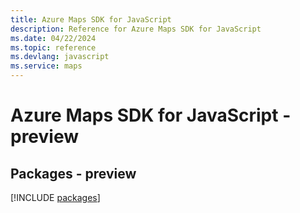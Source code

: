 ```yaml
---
title: Azure Maps SDK for JavaScript
description: Reference for Azure Maps SDK for JavaScript
ms.date: 04/22/2024
ms.topic: reference
ms.devlang: javascript
ms.service: maps
---
```

# Azure Maps SDK for JavaScript - preview
## Packages - preview
[!INCLUDE [packages](maps-index.md)]